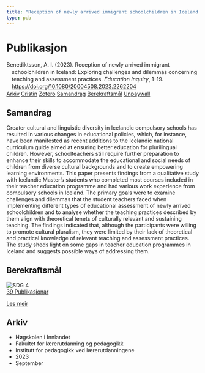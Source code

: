 ```yaml
---
title: "Reception of newly arrived immigrant schoolchildren in Iceland: Exploring challenges and dilemmas concerning teaching and assessment practices"
type: pub
---
```

<h1>Publikasjon</h1>
<article id="csl-bib-container-9TNBNU7B" class="csl-bib-container">
  <div class="csl-bib-body" style="line-height: 1.35; padding-left: 1em; text-indent:-1em;">
  <div class="csl-entry">Benediktsson, A. I. (2023). Reception of newly arrived immigrant schoolchildren in Iceland: Exploring challenges and dilemmas concerning teaching and assessment practices. <i>Education Inquiry</i>, 1&#x2013;19. <a href="https://doi.org/10.1080/20004508.2023.2262204">https://doi.org/10.1080/20004508.2023.2262204</a></div>
</div>
  <div class="csl-bib-buttons">
    <a href="#taxonomy-article-9TNBNU7B" class="csl-bib-button">Arkiv</a>
    <a href="https://app.cristin.no/results/show.jsf?id=2179770" alt="Cristin URL" class="csl-bib-button">Cristin</a>
    <a href="http://zotero.org/groups/5022929/items/9TNBNU7B" alt="Zotero URL" class="csl-bib-button">Zotero</a>
    <a href="#abstract-article-9TNBNU7B" class="csl-bib-button">Samandrag</a>
    <a href="#sdg-article-9TNBNU7B" class="csl-bib-button">Berekraftsmål</a>
    <a href="https://www.tandfonline.com/doi/pdf/10.1080/20004508.2023.2262204?needAccess=true" class="csl-bib-button">Unpaywall</a>
  </div>
  <div id="csl-bib-meta-container-9TNBNU7B"></div>
</article>
<div id="csl-bib-meta-9TNBNU7B" class="csl-bib-meta">
  <article id="abstract-article-9TNBNU7B" class="abstract-article">
    <h1>Samandrag</h1>
    Greater cultural and linguistic diversity in Icelandic compulsory schools has resulted in various changes in educational policies, which, for instance, have been manifested as recent additions to the Icelandic national curriculum guide aimed at ensuring better education for plurilingual children. However, schoolteachers still require further preparation to enhance their skills to accommodate the educational and social needs of children from diverse cultural backgrounds and to create empowering learning environments. This paper presents findings from a qualitative study with Icelandic Master’s students who completed most courses included in their teacher education programme and had various work experience from compulsory schools in Iceland. The primary goals were to examine challenges and dilemmas that the student teachers faced when implementing different types of educational assessment of newly arrived schoolchildren and to analyse whether the teaching practices described by them align with theoretical tenets of culturally relevant and sustaining teaching. The findings indicated that, although the participants were willing to promote cultural pluralism, they were limited by their lack of theoretical and practical knowledge of relevant teaching and assessment practices. The study sheds light on some gaps in teacher education programmes in Iceland and suggests possible ways of addressing them.
  </article>
  <article id="sdg-article-9TNBNU7B" class="sdg-article">
    <h1>Berekraftsmål</h1>
    <div class="sdg-container"><div id="sdg4" class="sdg">
<img src="{{< params subfolder >}}images/sdg/sdg04_no.png" class="image" alt="SDG 4">
<div class="sdg-overlay">
<a href="{{< params subfolder >}}no/archive/?sdg=4#archive" class="sdg-publication-count"><span>39</span> Publikasjonar</a>
<p><a href="https://www.fn.no/om-fn/fns-baerekraftsmaal/god-utdanning?lang=nno-NO" class="sdg-read-more">Les meir</a></p>
</div>
</div></div>
  </article>
  <article id="taxonomy-article-9TNBNU7B" class="taxonomy-article">
    <h1>Arkiv</h1>
    <ul>
      <li>Høgskolen i Innlandet</li>
      <li>Fakultet for lærerutdanning og pedagogikk</li>
      <li>Institutt for pedagogikk ved lærerutdanningene</li>
      <li>2023</li>
      <li>September</li>
    </ul>
  </article>
</div>
